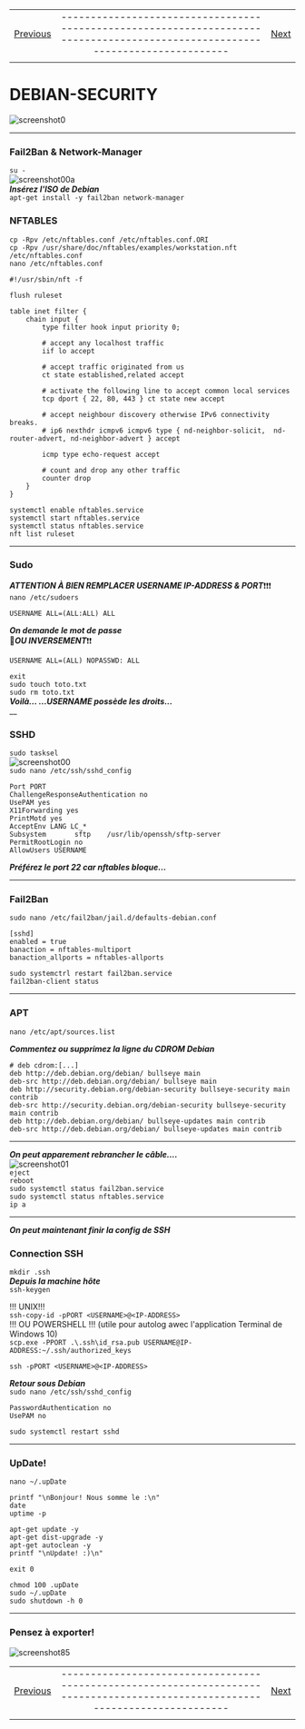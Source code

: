 |             |             |               |
| :---        |    :----:   |          ---: |
| [Previous](06-debian-config.md)     |-----------------------------------------------------------------------------------------------------------------------------| [Next](08-debian-GUI.md)   |
|             |             |               |

#   DEBIAN-SECURITY  
![screenshot0](IMG/debian-logo.png)  
___  

### Fail2Ban & Network-Manager  
`su -`  
![screenshot00a](IMG/06-debian-config/00a.png)  
***Insérez l'ISO de Debian***  
`apt-get install -y fail2ban network-manager`  

### NFTABLES  
`cp -Rpv /etc/nftables.conf /etc/nftables.conf.ORI`  
`cp -Rpv /usr/share/doc/nftables/examples/workstation.nft /etc/nftables.conf`  
`nano /etc/nftables.conf`  

    #!/usr/sbin/nft -f

    flush ruleset

    table inet filter {
        chain input {
            type filter hook input priority 0;

            # accept any localhost traffic
            iif lo accept

            # accept traffic originated from us
            ct state established,related accept

            # activate the following line to accept common local services
            tcp dport { 22, 80, 443 } ct state new accept

            # accept neighbour discovery otherwise IPv6 connectivity breaks.
            # ip6 nexthdr icmpv6 icmpv6 type { nd-neighbor-solicit,  nd-router-advert, nd-neighbor-advert } accept

            icmp type echo-request accept

            # count and drop any other traffic
            counter drop
        }
    }

`systemctl enable nftables.service`  
`systemctl start nftables.service`  
`systemctl status nftables.service`  
`nft list ruleset`  
___  

### Sudo  
***ATTENTION À BIEN REMPLACER USERNAME IP-ADDRESS & PORT***❗❗❗  
`nano /etc/sudoers`  

    USERNAME ALL=(ALL:ALL) ALL

***On demande le mot de passe***  
🛑***OU INVERSEMENT***❗❗  

    USERNAME ALL=(ALL) NOPASSWD: ALL

`exit`  
`sudo touch toto.txt`  
`sudo rm toto.txt`  
***Voilà... ...USERNAME possède les droits...***  
__  

### SSHD  
`sudo tasksel`  
![screenshot00](IMG/07-debian-security/00.png)  
`sudo nano /etc/ssh/sshd_config`  

    Port PORT
    ChallengeResponseAuthentication no
    UsePAM yes
    X11Forwarding yes
    PrintMotd yes
    AcceptEnv LANG LC_*
    Subsystem       sftp    /usr/lib/openssh/sftp-server
    PermitRootLogin no
    AllowUsers USERNAME

***Préférez le port 22 car nftables bloque...***  
___  

### Fail2Ban  
`sudo nano /etc/fail2ban/jail.d/defaults-debian.conf`  

    [sshd]
    enabled = true
    banaction = nftables-multiport
    banaction_allports = nftables-allports

`sudo systemctrl restart fail2ban.service`  
`fail2ban-client status`  
___  

### APT  
`nano /etc/apt/sources.list`  

***Commentez ou supprimez la ligne du CDROM Debian***  

    # deb cdrom:[...]
	deb http://deb.debian.org/debian/ bullseye main
	deb-src http://deb.debian.org/debian/ bullseye main
	deb http://security.debian.org/debian-security bullseye-security main contrib
	deb-src http://security.debian.org/debian-security bullseye-security main contrib
	deb http://deb.debian.org/debian/ bullseye-updates main contrib
	deb-src http://deb.debian.org/debian/ bullseye-updates main contrib

___  

***On peut apparement rebrancher le câble....***  
![screenshot01](IMG/07-debian-security/01.png)  
`eject`  
`reboot`  
`sudo systemctl status fail2ban.service`  
`sudo systemctl status nftables.service`  
`ip a`  
___  

***On peut maintenant finir la config de SSH***  
### Connection SSH  
`mkdir .ssh`  
***Depuis la machine hôte***  
`ssh-keygen`  

!!! UNIX!!!  
`ssh-copy-id -pPORT <USERNAME>@<IP-ADDRESS>`  
!!! OU POWERSHELL !!! (utile pour autolog awec l'application Terminal de Windows 10)  
`scp.exe -PPORT .\.ssh\id_rsa.pub USERNAME@IP-ADDRESS:~/.ssh/authorized_keys`  
  
`ssh -pPORT <USERNAME>@<IP-ADDRESS>`  

***Retour sous Debian***  
`sudo nano /etc/ssh/sshd_config`  

    PasswordAuthentication no
    UsePAM no

`sudo systemctl restart sshd`  
___  

### UpDate!  
`nano ~/.upDate`  

    printf "\nBonjour! Nous somme le :\n"
    date
    uptime -p

    apt-get update -y
    apt-get dist-upgrade -y
    apt-get autoclean -y
    printf "\nUpdate! :)\n"

    exit 0

`chmod 100 .upDate`  
`sudo ~/.upDate`  
`sudo shutdown -h 0`  
___  

###	Pensez à exporter!  
![screenshot85](IMG/05-debian-install/85.png)  

|             |             |               |
| :---        |    :----:   |          ---: |
| [Previous](06-debian-config.md)     |-----------------------------------------------------------------------------------------------------------------------------| [Next](08-debian-GUI.md)   |
|             |             |               |
